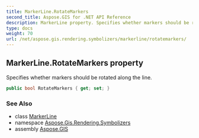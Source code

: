 ```yaml
---
title: MarkerLine.RotateMarkers
second_title: Aspose.GIS for .NET API Reference
description: MarkerLine property. Specifies whether markers should be rotated along the line
type: docs
weight: 70
url: /net/aspose.gis.rendering.symbolizers/markerline/rotatemarkers/
---
```

## MarkerLine.RotateMarkers property

Specifies whether markers should be rotated along the line.

```csharp
public bool RotateMarkers { get; set; }
```

### See Also

* class [MarkerLine](../)
* namespace [Aspose.Gis.Rendering.Symbolizers](../../markerline/)
* assembly [Aspose.GIS](../../../)


